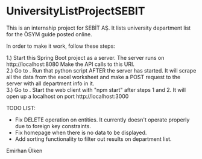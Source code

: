 # UniversityListProjectSEBIT

This is an internship project for SEBİT AŞ. It lists university department list for the ÖSYM guide posted online.

In order to make it work, follow these steps:

1.) Start this Spring Boot project as a server. The server runs on http://localhost:8080 Make the API calls to this URI.<br />
2.) Go to <PYTHON LINK>. Run that python script AFTER the server has started. It will scrape all the data from the excel worksheet and make a POST request to the server with all department info in it.<br />
3.) Go to <REACT LINK>. Start the web client with "npm start" after steps 1 and 2. It will open up a localhost on port http://localhost:3000
  
TODO LIST:

- Fix DELETE operation on entities. It currently doesn't operate properly due to foreign key constraints.  
- Fix homepage when there is no data to be displayed.
- Add sorting functionality to filter out results on department list.


Emirhan Ülken
